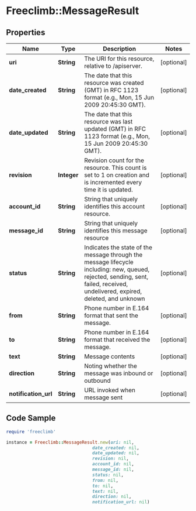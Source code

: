 # Freeclimb::MessageResult

## Properties

Name | Type | Description | Notes
------------ | ------------- | ------------- | -------------
**uri** | **String** | The URI for this resource, relative to /apiserver. | [optional] 
**date_created** | **String** | The date that this resource was created (GMT) in RFC 1123 format (e.g., Mon, 15 Jun 2009 20:45:30 GMT). | [optional] 
**date_updated** | **String** | The date that this resource was last updated (GMT) in RFC 1123 format (e.g., Mon, 15 Jun 2009 20:45:30 GMT). | [optional] 
**revision** | **Integer** | Revision count for the resource. This count is set to 1 on creation and is incremented every time it is updated. | [optional] 
**account_id** | **String** | String that uniquely identifies this account resource. | [optional] 
**message_id** | **String** | String that uniquely identifies this message resource | [optional] 
**status** | **String** | Indicates the state of the message through the message lifecycle including: new, queued, rejected, sending, sent, failed, received, undelivered, expired, deleted, and unknown | [optional] 
**from** | **String** | Phone number in E.164 format that sent the message. | [optional] 
**to** | **String** | Phone number in E.164 format that received the message. | [optional] 
**text** | **String** | Message contents | [optional] 
**direction** | **String** | Noting whether the message was inbound or outbound | [optional] 
**notification_url** | **String** | URL invoked when message sent | [optional] 

## Code Sample

```ruby
require 'freeclimb'

instance = Freeclimb::MessageResult.new(uri: nil,
                                 date_created: nil,
                                 date_updated: nil,
                                 revision: nil,
                                 account_id: nil,
                                 message_id: nil,
                                 status: nil,
                                 from: nil,
                                 to: nil,
                                 text: nil,
                                 direction: nil,
                                 notification_url: nil)
```


